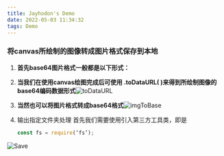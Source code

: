 ```yaml
---
title: Jayhodon's Demo
date: 2022-05-03 11:34:32
tags: Demo
---
```

### 将canvas所绘制的图像转成图片格式保存到本地

1. **首先base64图片格式一般都是以下形式：**
   <!-- ‘data:image/jpeg;base64, […base64编码]’ -->

2. **当我们在使用canvas绘图完成后可使用 .toDataURL( )来得到所绘制图像的base64编码数据形式**![toDataURL](../../../../img/baseToImg_1.jpg)

3. **当然也可以将图片格式转成base64格式**![imgToBase](../../../../img/baseToImg_2.jpg)

4. 输出指定文件夹处理
   首先我们需要使用引入第三方工具类，即是

   ```javascript
   const fs = require(‘fs’); 
   ```

![Save](../../../../img/baseToImg_3.jpg)